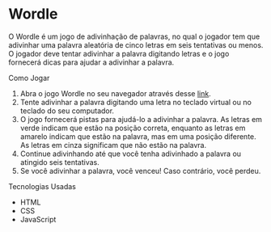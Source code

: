 # Wordle
O Wordle é um jogo de adivinhação de palavras, no qual o jogador tem que adivinhar uma palavra aleatória de cinco letras em seis tentativas ou menos. O jogador deve tentar adivinhar a palavra digitando letras e o jogo fornecerá dicas para ajudar a adivinhar a palavra.

Como Jogar
1. Abra o jogo Wordle no seu navegador através desse [link](https://leoonpr.github.io/Wordle/).
2. Tente adivinhar a palavra digitando uma letra no teclado virtual ou no teclado do seu computador.
3. O jogo fornecerá pistas para ajudá-lo a adivinhar a palavra. As letras em verde indicam que estão na posição correta, enquanto as letras em amarelo indicam que estão na palavra, mas em uma posição diferente. As letras em cinza significam que não estão na palavra.
4. Continue adivinhando até que você tenha adivinhado a palavra ou atingido seis tentativas.
5. Se você adivinhar a palavra, você venceu! Caso contrário, você perdeu.

Tecnologias Usadas
* HTML
* CSS
* JavaScript
